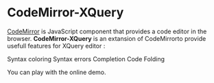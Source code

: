 CodeMirror-XQuery
=================

[CodeMirror](https://github.com/marijnh/CodeMirror) is JavaScript component that provides a code editor in the browser. **CodeMirror-XQuery** is an extansion of CodeMirrorto provide usefull features for 
XQuery editor : 

 Syntax coloring
 Syntax errors
 Completion
 Code Folding

You can play with the online demo.
